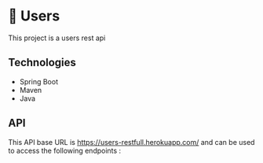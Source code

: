 # 👥 Users

This project is a users rest api 

## Technologies
- Spring Boot
- Maven
- Java

## API
This API base URL is https://users-restfull.herokuapp.com/ and can be used to access the following endpoints :
